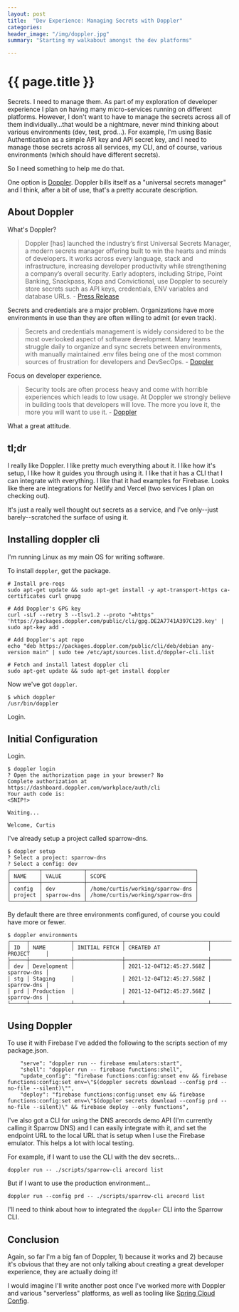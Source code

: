 ```yaml
---
layout: post
title:  "Dev Experience: Managing Secrets with Doppler"
categories:
header_image: "/img/doppler.jpg"
summary: "Starting my walkabout amongst the dev platforms"

---
```


# {{ page.title }}

Secrets. I need to manage them. As part of my exploration of developer experience I plan on having many micro-services running on different platforms. However, I don't want to have to manage the secrets across all of them individually...that would be a nightmare, never mind thinking about various environments (dev, test, prod...). For example, I'm using Basic Authentication as a simple API key and API secret key, and I need to manage those secrets across all services, my CLI, and of course, various environments (which should have different secrets).

So I need something to help me do that.

One option is [Doppler](https://www.doppler.com/). Doppler bills itself as a "universal secrets manager" and I think, after a bit of use, that's a pretty accurate description.

## About Doppler

What's Doppler?

>Doppler [has] launched the industry’s first Universal Secrets Manager, a modern secrets manager offering built to win the hearts and minds of developers. It works across every language, stack and infrastructure, increasing developer productivity while strengthening a company’s overall security. Early adopters, including Stripe, Point Banking, Snackpass, Kopa and Convictional, use Doppler to securely store secrets such as API keys, credentials, ENV variables and database URLs. - [Press Release](https://blog.doppler.com/press-release)

Secrets and credentials are a major problem. Organizations have more environments in use than they are often willing to admit (or even track).

>Secrets and credentials management is widely considered to be the most overlooked aspect of software development. Many teams struggle daily to organize and sync secrets between environments, with manually maintained .env files being one of the most common sources of frustration for developers and DevSecOps. - [Doppler](https://blog.doppler.com/what-is-a-secrets-manager)

Focus on developer experience.

>Security tools are often process heavy and come with horrible experiences which leads to low usage. At Doppler we strongly believe in building tools that developers will love. The more you love it, the more you will want to use it. - [Doppler](https://www.doppler.com/about)

What a great attitude.

## tl;dr

I really like Doppler. I like pretty much everything about it. I like how it's setup, I like how it guides you through using it. I like that it has a CLI that I can integrate with everything. I like that it had examples for Firebase. Looks like there are integrations for Netlify and Vercel (two services I plan on checking out).

It's just a really well thought out secrets as a service, and I've only--just barely--scratched the surface of using it.

## Installing doppler cli

I'm running Linux as my main OS for writing software.

To install `doppler`, get the package.

```
# Install pre-reqs
sudo apt-get update && sudo apt-get install -y apt-transport-https ca-certificates curl gnupg

# Add Doppler's GPG key
curl -sLf --retry 3 --tlsv1.2 --proto "=https" 'https://packages.doppler.com/public/cli/gpg.DE2A7741A397C129.key' | sudo apt-key add -

# Add Doppler's apt repo
echo "deb https://packages.doppler.com/public/cli/deb/debian any-version main" | sudo tee /etc/apt/sources.list.d/doppler-cli.list

# Fetch and install latest doppler cli
sudo apt-get update && sudo apt-get install doppler
```

Now we've got `doppler`.

```
$ which doppler
/usr/bin/doppler
```

Login.

## Initial Configuration

Login.

```
$ doppler login
? Open the authorization page in your browser? No
Complete authorization at https://dashboard.doppler.com/workplace/auth/cli
Your auth code is:
<SNIP!>

Waiting...

Welcome, Curtis
```

I've already setup a project called sparrow-dns.

```
$ doppler setup
? Select a project: sparrow-dns
? Select a config: dev
┌─────────┬─────────────┬──────────────────────────────────┐
│ NAME    │ VALUE       │ SCOPE                            │
├─────────┼─────────────┼──────────────────────────────────┤
│ config  │ dev         │ /home/curtis/working/sparrow-dns │
│ project │ sparrow-dns │ /home/curtis/working/sparrow-dns │
└─────────┴─────────────┴──────────────────────────────────┘
```

By default there are three environments configured, of course you could have more or fewer.

```
$ doppler environments
┌─────┬─────────────┬───────────────┬──────────────────────────┬─────────────┐
│ ID  │ NAME        │ INITIAL FETCH │ CREATED AT               │ PROJECT     │
├─────┼─────────────┼───────────────┼──────────────────────────┼─────────────┤
│ dev │ Development │               │ 2021-12-04T12:45:27.568Z │ sparrow-dns │
│ stg │ Staging     │               │ 2021-12-04T12:45:27.568Z │ sparrow-dns │
│ prd │ Production  │               │ 2021-12-04T12:45:27.568Z │ sparrow-dns │
└─────┴─────────────┴───────────────┴──────────────────────────┴─────────────┘
```

## Using Doppler

To use it with Firebase I've added the following to the scripts section of my package.json.

```
    "serve": "doppler run -- firebase emulators:start",
    "shell": "doppler run -- firebase functions:shell",
    "update_config": "firebase functions:config:unset env && firebase functions:config:set env=\"$(doppler secrets download --config prd --no-file --silent)\"",
    "deploy": "firebase functions:config:unset env && firebase functions:config:set env=\"$(doppler secrets download --config prd --no-file --silent)\" && firebase deploy --only functions",
```

I've also got a CLI for using the DNS arecords demo API (I'm currently calling it Sparrow DNS) and I can easily integrate with it, and set the endpoint URL to the local URL that is setup when I use the Firebase emulator. This helps a lot with local testing.

For example, if I want to use the CLI with the dev secrets...

```
doppler run -- ./scripts/sparrow-cli arecord list
```

But if I want to use the production environment...

```
doppler run --config prd -- ./scripts/sparrow-cli arecord list
```

I'll need to think about how to integrated the `doppler` CLI into the Sparrow CLI.

## Conclusion

Again, so far I'm a big fan of Doppler, 1) because it works and 2) because it's obvious that they are not only talking about creating a great developer experience, they are actually doing it!

I would imagine I'll write another post once I've worked more with Doppler and various "serverless" platforms, as well as tooling like [Spring Cloud Config](https://cloud.spring.io/spring-cloud-config/reference/html/).